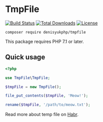 # TmpFile

[![Build Status](https://travis-ci.org/denisyukphp/tmpfile.svg?branch=master)](https://travis-ci.org/denisyukphp/tmpfile) [![Total Downloads](https://poser.pugx.org/denisyukphp/tmpfile/downloads)](https://packagist.org/packages/denisyukphp/tmpfile) [![License](https://poser.pugx.org/denisyukphp/tmpfile/license)](https://packagist.org/packages/denisyukphp/tmpfile)

```
composer require denisyukphp/tmpfile
```

This package requires PHP 7.1 or later.

## Quick usage

```php
<?php

use TmpFile\TmpFile;

$tmpFile = new TmpFile();

file_put_contents($tmpFile, 'Meow!');

rename($tmpFile, '/path/to/meow.txt');
```

Read more about temp file on [Habr](https://habr.com/ru/post/320078/).

